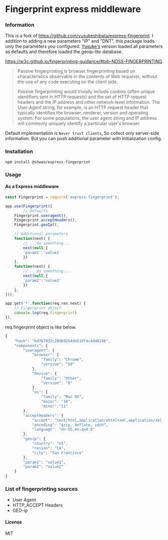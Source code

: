 # Fingerprint express middleware

### Information
This is a fork of https://github.com/yusukeshibata/express-fingerprint. I addition to adding a new parameters "IP" and "DNT", this package loads only the parameters you configured. [Yusuke's](https://github.com/yusukeshibata) version loaded all parameters as defaults and therefore loaded the geoip-lite database.

https://w3c.github.io/fingerprinting-guidance/#bib-NDSS-FINGERPRINTING
> Passive fingerprinting is browser fingerprinting based on characteristics observable in the contents of Web requests, without the use of any code executing on the client side.
>
> Passive fingerprinting would trivially include cookies (often unique identifiers sent in HTTP requests) and the set of HTTP request headers and the IP address and other network-level information. The User-Agent string, for example, is an HTTP request header that typically identifies the browser, renderer, version and operating system. For some populations, the user agent string and IP address will commonly uniquely identify a particular user's browser.

Default implementation is `Never trust clients`, So collect only server-side information.
But you can push additional parameter with initialization config.

### Installation

```
npm install @shwao/express-fingerprint
```
### Usage

#### As a Express middleware

```javascript
const Fingerprint = require('express-fingerprint');

app.use(Fingerprint([
		// Defaults
	Fingerprint.useragent(),
	Fingerprint.acceptHeaders(),
	Fingerprint.geoIp(),

	// Additional parameters
	function(next) {
		// ...do something...
		next(null,{
		'param1':'value1'
		})
	},
	function(next) {
		// ...do something...
		next(null,{
		'param2':'value2'
		})
	},
]));

app.get('*',function(req,res,next) {
	// Fingerprint object
	console.log(req.fingerprint)
});
```

req.fingerprint object is like below.
```javascript
{
	"hash": "bd767932c289b92b4de510f4c4d48246",
	"components": {
		"useragent": {
			"browser": {
				"family": "Chrome",
				"version": "50"
			},
			"device": {
				"family": "Other",
				"version": "0"
			},
			"os": {
				"family": "Mac OS",
				"major": "10",
				"minor":"11"
		},
		"acceptHeaders": {
			"accept": "text/html,application/xhtml+xml,application/xml;q=0.9,image/webp,*/*;q=0.8",
			"encoding": "gzip, deflate, sdch",
			"language": "en-US,en;q=0.8"
		},
		"geoip": {
			"country": "US",
			"resion": "CA",
			"city": "San Francisco"
		},
		"param1": "value1",
		"param2": "value2"
	}
}
```


### List of fingerprinting sources

* User Agent
* HTTP_ACCEPT Headers
* GEO-ip

#### License

MIT
